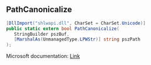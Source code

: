 ## PathCanonicalize

```csharp
[DllImport("shlwapi.dll", CharSet = CharSet.Unicode)]
public static extern bool PathCanonicalize(
   StringBuilder pszBuf,
   [MarshalAs(UnmanagedType.LPWStr)] string pszPath
);
```

Microsoft documentation: [Link](https://docs.microsoft.com/en-us/windows/win32/api/shlwapi/nf-shlwapi-pathcanonicalizew)
